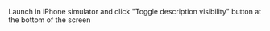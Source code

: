 Launch in iPhone simulator and click "Toggle description visibility" button at the bottom of the screen
